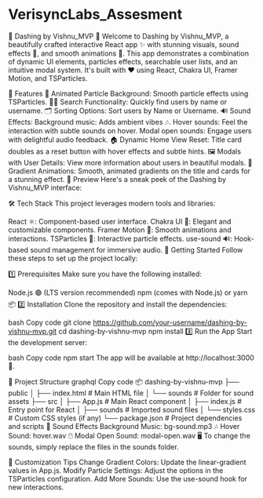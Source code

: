 # VerisyncLabs_Assesment
🚀 Dashing by Vishnu_MVP 🎨
Welcome to Dashing by Vishnu_MVP, a beautifully crafted interactive React app ✨ with stunning visuals, sound effects 🎵, and smooth animations 🎥. This app demonstrates a combination of dynamic UI elements, particles effects, searchable user lists, and an intuitive modal system. It's built with ❤️ using React, Chakra UI, Framer Motion, and TSParticles.

🌟 Features
🎇 Animated Particle Background: Smooth particle effects using TSParticles.
🕵️‍♂️ Search Functionality: Quickly find users by name or username.
🗂️ Sorting Options: Sort users by Name or Username.
🔊 Sound Effects:
Background music: Adds ambient vibes 🎶.
Hover sounds: Feel the interaction with subtle sounds on hover.
Modal open sounds: Engage users with delightful audio feedback.
🏠 Dynamic Home View Reset: Title card doubles as a reset button with hover effects and subtle hints.
🖼️ Modals with User Details: View more information about users in beautiful modals.
🎨 Gradient Animations: Smooth, animated gradients on the title and cards for a stunning effect.
📸 Preview
Here's a sneak peek of the Dashing by Vishnu_MVP interface:


🛠️ Tech Stack
This project leverages modern tools and libraries:

React ⚛️: Component-based user interface.
Chakra UI 🌈: Elegant and customizable components.
Framer Motion 🎥: Smooth animations and interactions.
TSParticles 🎇: Interactive particle effects.
use-sound 🔊: Hook-based sound management for immersive audio.
🚀 Getting Started
Follow these steps to set up the project locally:

1️⃣ Prerequisites
Make sure you have the following installed:

Node.js 🟢 (LTS version recommended)
npm (comes with Node.js) or yarn 📦
2️⃣ Installation
Clone the repository and install the dependencies:

bash
Copy code
git clone https://github.com/your-username/dashing-by-vishnu-mvp.git
cd dashing-by-vishnu-mvp
npm install
3️⃣ Run the App
Start the development server:

bash
Copy code
npm start
The app will be available at http://localhost:3000 🚀.

📁 Project Structure
graphql
Copy code
📦 dashing-by-vishnu-mvp
├── public
│   ├── index.html        # Main HTML file
│   └── sounds            # Folder for sound assets
├── src
│   ├── App.js            # Main React component
│   ├── index.js          # Entry point for React
│   ├── sounds            # Imported sound files
│   └── styles.css        # Custom CSS styles (if any)
└── package.json          # Project dependencies and scripts
🎵 Sound Effects
Background Music: bg-sound.mp3 🎶
Hover Sound: hover.wav 🖱️
Modal Open Sound: modal-open.wav 🖥️
To change the sounds, simply replace the files in the sounds folder.

🎨 Customization Tips
Change Gradient Colors: Update the linear-gradient values in App.js.
Modify Particle Settings: Adjust the options in the TSParticles configuration.
Add More Sounds: Use the use-sound hook for new interactions.
